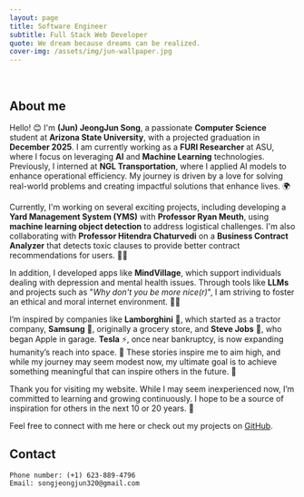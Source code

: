 ```yaml
---
layout: page
title: Software Engineer
subtitle: Full Stack Web Developer
quote: We dream because dreams can be realized.
cover-img: /assets/img/jun-wallpaper.jpg
---
```


<br/>

## About me

Hello! 😊 I'm **(Jun) JeongJun Song**, a passionate **Computer Science** student at **Arizona State University**, with a projected graduation in **December 2025**. I am currently working as a **FURI Researcher** at ASU, where I focus on leveraging **AI** and **Machine Learning** technologies. Previously, I interned at **NGL Transportation**, where I applied AI models to enhance operational efficiency. My journey is driven by a love for solving real-world problems and creating impactful solutions that enhance lives. 🌍

Currently, I'm working on several exciting projects, including developing a **Yard Management System (YMS)** with **Professor Ryan Meuth**, using **machine learning object detection** to address logistical challenges. I'm also collaborating with **Professor Hitendra Chaturvedi** on a **Business Contract Analyzer** that detects toxic clauses to provide better contract recommendations for users. 📄✨

In addition, I developed apps like **MindVillage**, which support individuals dealing with depression and mental health issues. Through tools like **LLMs** and projects such as "_Why don't you be more nice(r)_", I am striving to foster an ethical and moral internet environment. 🧠💚

I’m inspired by companies like **Lamborghini** 🚗, which started as a tractor company, **Samsung** 🛒, originally a grocery store, and **Steve Jobs** 🍏, who began Apple in garage. **Tesla** ⚡, once near bankruptcy, is now expanding humanity’s reach into space. 🚀 These stories inspire me to aim high, and while my journey may seem modest now, my ultimate goal is to achieve something meaningful that can inspire others in the future. 🌟

Thank you for visiting my website. While I may seem inexperienced now, I’m committed to learning and growing continuously. I hope to be a source of inspiration for others in the next 10 or 20 years. 🌱

Feel free to connect with me here or check out my projects on [GitHub](https://github.com/songjeongjun320).

## Contact

```
Phone number: (+1) 623-889-4796
Email: songjeongjun320@gmail.com
```
